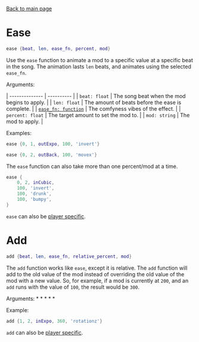 [Back to main page](..)
# Ease
```lua
ease {beat, len, ease_fn, percent, mod}
```
Use the `ease` function to animate a mod to a specific value at a specific beat in the song.
The animation lasts `len` beats, and animates using the selected `ease_fn`.

Arguments:

| -------------- | ---------- |
| `beat: float` | The song beat when the mod begins to apply. |
| `len: float` | The amount of beats before the ease is complete. |
| [`ease_fn: function`](eases.md) | The comfyness vibes of the effect. |
| `percent: float` | The target amount to set the mod to. |
| `mod: string` | The mod to apply. |

Examples:
```lua
ease {0, 1, outExpo, 100, 'invert'}
```
```lua
ease {0, 2, outBack, 100, 'movex'}
```

The `ease` function can also take more than one percent/mod at a time.
```lua
ease {
	0, 2, inCubic,
	100, 'invert',
	100, 'drunk',
	100, 'bumpy',
}
```
`ease` can also be [player specific](players.md).

# Add
```lua
add {beat, len, ease_fn, relative_percent, mod}
```
The `add` function works like `ease`, except it is relative. The `add` function will add to the old value of the mod instead of overriding the old value of the mod with a new value. So, for example, if a mod is currently at `200`, and an `add` runs with the value of `100`, the result would be `300`.

Arguments:
*
*
*
*
*

Example:
```lua
add {1, 2, inExpo, 360, 'rotationz'}
```

`add` can also be [player specific](players.md).
